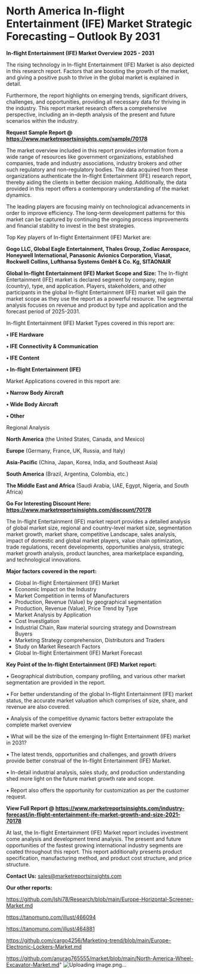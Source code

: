 # North America In-flight Entertainment (IFE) Market Strategic Forecasting – Outlook By 2031

<Strong> In-flight Entertainment (IFE) Market Overview 2025 - 2031</strong>

The rising technology in In-flight Entertainment (IFE) Market is also depicted in this research report. Factors that are boosting the growth of the market, and giving a positive push to thrive in the global market is explained in detail.

Furthermore, the report highlights on emerging trends, significant drivers, challenges, and opportunities, providing all necessary data for thriving in the industry. This report market research offers a comprehensive perspective, including an in-depth analysis of the present and future scenarios within the industry.

<strong>Request Sample Report @ <a href=https://www.marketreportsinsights.com/sample/70178>https://www.marketreportsinsights.com/sample/70178</a></strong>

The market overview included in this report provides information from a wide range of resources like government organizations, established companies, trade and industry associations, industry brokers and other such regulatory and non-regulatory bodies. The data acquired from these organizations authenticate the In-flight Entertainment (IFE) research report, thereby aiding the clients in better decision making. Additionally, the data provided in this report offers a contemporary understanding of the market dynamics.

The leading players are focusing mainly on technological advancements in order to improve efficiency. The long-term development patterns for this market can be captured by continuing the ongoing process improvements and financial stability to invest in the best strategies.

Top Key players of In-flight Entertainment (IFE) Market are:

<strong>Gogo LLC, Global Eagle Entertainment, Thales Group, Zodiac Aerospace, Honeywell International, Panasonic Avionics Corporation, Viasat, Rockwell Collins, Lufthansa Systems GmbH & Co. Kg, SITAONAIR</strong>

<strong><b>Global In-flight Entertainment (IFE) Market Scope and Size:</b></strong>
The In-flight Entertainment (IFE) market is declared segment by company, region (country), type, and application. Players, stakeholders, and other participants in the global In-flight Entertainment (IFE) market will gain the market scope as they use the report as a powerful resource. The segmental analysis focuses on revenue and product by type and application and the forecast period of 2025-2031.

In-flight Entertainment (IFE) Market Types covered in this report are:

<strong>• IFE Hardware

• IFE Connectivity & Communication

• IFE Content

• In-flight Entertainment (IFE)</strong>

Market Applications covered in this report are:

<strong>• Narrow Body Aircraft

• Wide Body Aircraft

• Other</strong> 

Regional Analysis

<strong>North America</strong> (the United States, Canada, and Mexico)

<strong>Europe</strong> (Germany, France, UK, Russia, and Italy)

<strong>Asia-Pacific</strong> (China, Japan, Korea, India, and Southeast Asia)

<strong>South America</strong> (Brazil, Argentina, Colombia, etc.)

<strong>The Middle East and Africa</strong> (Saudi Arabia, UAE, Egypt, Nigeria, and South Africa)

<strong>Go For Interesting Discount Here: <a href=https://www.marketreportsinsights.com/discount/70178>https://www.marketreportsinsights.com/discount/70178</a></strong>

The In-flight Entertainment (IFE) market report provides a detailed analysis of global market size, regional and country-level market size, segmentation market growth, market share, competitive Landscape, sales analysis, impact of domestic and global market players, value chain optimization, trade regulations, recent developments, opportunities analysis, strategic market growth analysis, product launches, area marketplace expanding, and technological innovations.

<strong><b>Major factors covered in the report:</b></strong>
<ul>
  <li>Global In-flight Entertainment (IFE) Market </li>
  <li>Economic Impact on the Industry</li>
  <li>Market Competition in terms of Manufacturers</li>
  <li>Production, Revenue (Value) by geographical segmentation</li>
  <li>Production, Revenue (Value), Price Trend by Type</li>
  <li>Market Analysis by Application</li>
  <li>Cost Investigation</li>
  <li>Industrial Chain, Raw material sourcing strategy and Downstream Buyers</li>
  <li>Marketing Strategy comprehension, Distributors and Traders</li>
  <li>Study on Market Research Factors</li>
  <li>Global In-flight Entertainment (IFE) Market Forecast</li>
</ul>

<strong><b>Key Point of the In-flight Entertainment (IFE) Market report:</b></strong>

• Geographical distribution, company profiling, and various other market segmentation are provided in the report.

• For better understanding of the global In-flight Entertainment (IFE) market status, the accurate market valuation which comprises of size, share, and revenue are also covered.

• Analysis of the competitive dynamic factors better extrapolate the complete market overview

• What will be the size of the emerging In-flight Entertainment (IFE) market in 2031?

• The latest trends, opportunities and challenges, and growth drivers provide better construal of the In-flight Entertainment (IFE) Market.

• In-detail industrial analysis, sales study, and production understanding shed more light on the future market growth rate and scope.

• Report also offers the opportunity for customization as per the customer request.

<strong><b>View Full Report @ <a href=https://www.marketreportsinsights.com/industry-forecast/in-flight-entertainment-ife-market-growth-and-size-2021-70178>https://www.marketreportsinsights.com/industry-forecast/in-flight-entertainment-ife-market-growth-and-size-2021-70178</a></b></strong>


At last, the In-flight Entertainment (IFE) Market report includes investment come analysis and development trend analysis. The present and future opportunities of the fastest growing international industry segments are coated throughout this report. This report additionally presents product specification, manufacturing method, and product cost structure, and price structure.

<strong>Contact Us:</strong>
sales@marketreportsinsights.com

<strong>Our other reports:</strong>

<a href=https://github.com/Ishi78/Research/blob/main/Europe-Horizontal-Screener-Market.md>https://github.com/Ishi78/Research/blob/main/Europe-Horizontal-Screener-Market.md</a>

<a href=https://tanomuno.com/illust/466094>https://tanomuno.com/illust/466094</a>

<a href=https://tanomuno.com/illust/464881>https://tanomuno.com/illust/464881</a>

<a href=https://github.com/cargo4256/Marketing-trend/blob/main/Europe-Electronic-Lockers-Market.md>https://github.com/cargo4256/Marketing-trend/blob/main/Europe-Electronic-Lockers-Market.md</a>

<a href=https://github.com/anurag765555/market/blob/main/North-America-Wheel-Excavator-Market.md>https://github.com/anurag765555/market/blob/main/North-America-Wheel-Excavator-Market.md</a>"
![Uploading image.png…]()
